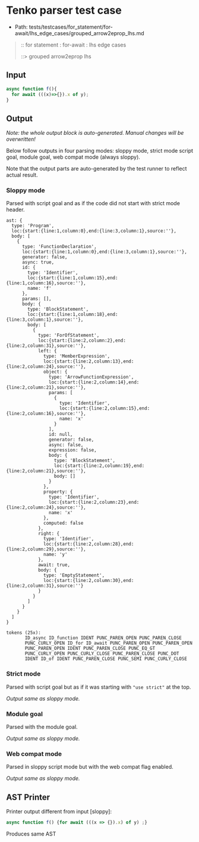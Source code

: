 # Tenko parser test case

- Path: tests/testcases/for_statement/for-await/lhs_edge_cases/grouped_arrow2eprop_lhs.md

> :: for statement : for-await : lhs edge cases
>
> ::> grouped arrow2eprop lhs

## Input

`````js
async function f(){
  for await (((x)=>{}).x of y);
}
`````

## Output

_Note: the whole output block is auto-generated. Manual changes will be overwritten!_

Below follow outputs in four parsing modes: sloppy mode, strict mode script goal, module goal, web compat mode (always sloppy).

Note that the output parts are auto-generated by the test runner to reflect actual result.

### Sloppy mode

Parsed with script goal and as if the code did not start with strict mode header.

`````
ast: {
  type: 'Program',
  loc:{start:{line:1,column:0},end:{line:3,column:1},source:''},
  body: [
    {
      type: 'FunctionDeclaration',
      loc:{start:{line:1,column:0},end:{line:3,column:1},source:''},
      generator: false,
      async: true,
      id: {
        type: 'Identifier',
        loc:{start:{line:1,column:15},end:{line:1,column:16},source:''},
        name: 'f'
      },
      params: [],
      body: {
        type: 'BlockStatement',
        loc:{start:{line:1,column:18},end:{line:3,column:1},source:''},
        body: [
          {
            type: 'ForOfStatement',
            loc:{start:{line:2,column:2},end:{line:2,column:31},source:''},
            left: {
              type: 'MemberExpression',
              loc:{start:{line:2,column:13},end:{line:2,column:24},source:''},
              object: {
                type: 'ArrowFunctionExpression',
                loc:{start:{line:2,column:14},end:{line:2,column:21},source:''},
                params: [
                  {
                    type: 'Identifier',
                    loc:{start:{line:2,column:15},end:{line:2,column:16},source:''},
                    name: 'x'
                  }
                ],
                id: null,
                generator: false,
                async: false,
                expression: false,
                body: {
                  type: 'BlockStatement',
                  loc:{start:{line:2,column:19},end:{line:2,column:21},source:''},
                  body: []
                }
              },
              property: {
                type: 'Identifier',
                loc:{start:{line:2,column:23},end:{line:2,column:24},source:''},
                name: 'x'
              },
              computed: false
            },
            right: {
              type: 'Identifier',
              loc:{start:{line:2,column:28},end:{line:2,column:29},source:''},
              name: 'y'
            },
            await: true,
            body: {
              type: 'EmptyStatement',
              loc:{start:{line:2,column:30},end:{line:2,column:31},source:''}
            }
          }
        ]
      }
    }
  ]
}

tokens (25x):
       ID_async ID_function IDENT PUNC_PAREN_OPEN PUNC_PAREN_CLOSE
       PUNC_CURLY_OPEN ID_for ID_await PUNC_PAREN_OPEN PUNC_PAREN_OPEN
       PUNC_PAREN_OPEN IDENT PUNC_PAREN_CLOSE PUNC_EQ_GT
       PUNC_CURLY_OPEN PUNC_CURLY_CLOSE PUNC_PAREN_CLOSE PUNC_DOT
       IDENT ID_of IDENT PUNC_PAREN_CLOSE PUNC_SEMI PUNC_CURLY_CLOSE
`````

### Strict mode

Parsed with script goal but as if it was starting with `"use strict"` at the top.

_Output same as sloppy mode._

### Module goal

Parsed with the module goal.

_Output same as sloppy mode._

### Web compat mode

Parsed in sloppy script mode but with the web compat flag enabled.

_Output same as sloppy mode._

## AST Printer

Printer output different from input [sloppy]:

````js
async function f() {for await (((x => {}).x) of y) ;}
````

Produces same AST
